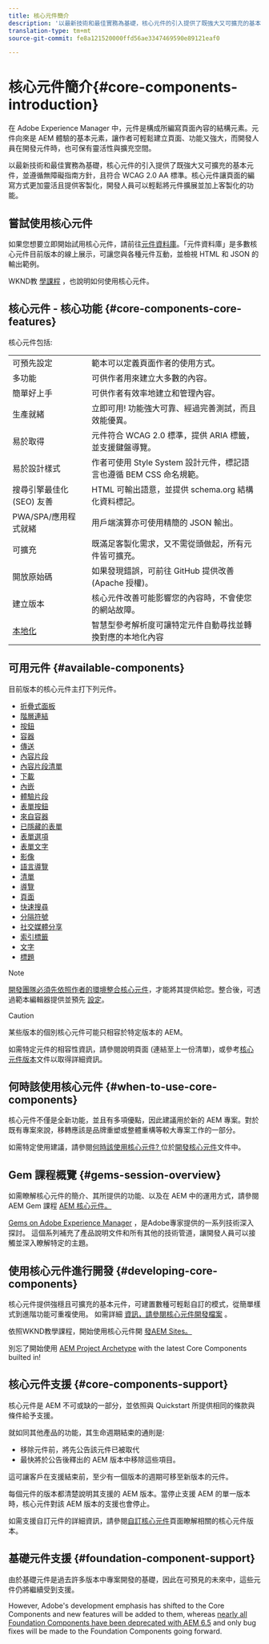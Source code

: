 ```yaml
---
title: 核心元件簡介
description: '以最新技術和最佳實務為基礎，核心元件的引入提供了既強大又可擴充的基本元件。 '
translation-type: tm+mt
source-git-commit: fe8a121520000ffd56ae3347469590e89121eaf0

---
```



# 核心元件簡介{#core-components-introduction}

在 Adobe Experience Manager 中，元件是構成所編寫頁面內容的結構元素。元件向來是 AEM 體驗的基本元素，讓作者可輕鬆建立頁面、功能又強大，而開發人員在開發元件時，也可保有靈活性與擴充空間。

以最新技術和最佳實務為基礎，核心元件的引入提供了既強大又可擴充的基本元件，並遵循無障礙指南方針，且符合 WCAG 2.0 AA 標準。核心元件讓頁面的編寫方式更加靈活且提供客製化，開發人員可以輕鬆將元件擴展並加上客製化的功能。

## 嘗試使用核心元件

如果您想要立即開始試用核心元件，請前往[元件資料庫](https://adobe.com/go/aem_cmp_library)。「元件資料庫」是多數核心元件目前版本的線上展示，可讓您與各種元件互動，並檢視 HTML 和 JSON 的輸出範例。

WKND教 [學課程](https://docs.adobe.com/content/help/en/experience-manager-learn/getting-started-wknd-tutorial-develop/overview.html) ，也說明如何使用核心元件。

## 核心元件 - 核心功能 {#core-components-core-features}

核心元件包括:

|  |  |
|--- |--- |
| 可預先設定 | 範本可以定義頁面作者的使用方式。 |
| 多功能 | 可供作者用來建立大多數的內容。 |
| 簡單好上手 | 可供作者有效率地建立和管理內容。 |
| 生產就緒 | 立即可用! 功能強大可靠、經過完善測試，而且效能優異。 |
| 易於取得 | 元件符合 WCAG 2.0 標準，提供 ARIA 標籤，並支援鍵盤導覽。 |
| 易於設計樣式 | 作者可使用 Style System 設計元件，標記語言也遵循 BEM CSS 命名規範。 |
| 搜尋引擎最佳化 (SEO) 友善 | HTML 可輸出語意，並提供 schema.org 結構化資料標記。 |
| PWA/SPA/應用程式就緒 | 用戶端演算亦可使用精簡的 JSON 輸出。 |
| 可擴充 | 既滿足客製化需求，又不需從頭做起，所有元件皆可擴充。 |
| 開放原始碼 | 如果發現錯誤，可前往 GitHub 提供改善 (Apache 授權)。 |
| 建立版本 | 核心元件改善可能影響您的內容時，不會使您的網站故障。 |
| [本地化](get-started/localization.md) | 智慧型參考解析度可讓特定元件自動尋找並轉換對應的本地化內容 |

## 可用元件 {#available-components}

目前版本的核心元件主打下列元件。

* [折疊式面板](components/accordion.md)
* [階層連結](components/breadcrumb.md)
* [按鈕](components/button.md)
* [容器](components/container.md)
* [傳送](components/carousel.md)
* [內容片段](components/content-fragment-component.md)
* [內容片段清單](components/content-fragment-list.md)
* [下載](components/download.md)
* [內嵌](components/embed.md)
* [體驗片段](components/experience-fragment.md)
* [表單按鈕](components/forms/form-button.md)
* [來自容器](components/forms/form-container.md)
* [已隱藏的表單](components/forms/form-hidden.md)
* [表單選項](components/forms/form-options.md)
* [表單文字](components/forms/form-text.md)
* [影像](components/image.md)
* [語言導覽](components/language-navigation.md)
* [清單](components/list.md)
* [導覽](components/navigation.md)
* [頁面](components/page.md)
* [快速搜尋](components/quick-search.md)
* [分隔符號](components/separator.md)
* [社交媒體分享](components/sharing.md)
* [索引標籤](components/tabs.md)
* [文字](components/text.md)
* [標題](components/title.md)

>[!NOTE]
>
>[開發團隊必須先依照作者的環境整合核心元件](get-started/using.md)，才能將其提供給您。整合後，可透過範本編輯器提供並預先 [設定](https://docs.adobe.com/content/help/en/experience-manager-cloud-service/sites/authoring/features/templates.html)。

>[!CAUTION]
>
>某些版本的個別核心元件可能只相容於特定版本的 AEM。
>
>如需特定元件的相容性資訊，請參閱說明頁面 (連結至上一份清單)，或參考[核心元件版本](versions.md)文件以取得詳細資訊。

## 何時該使用核心元件 {#when-to-use-core-components}

核心元件不僅是全新功能，並且有多項優點，因此建議用於新的 AEM 專案。對於既有專案來說，移轉應該是品牌重塑或整體重構等較大專案工作的一部分。

如需特定使用建議，請參閱[何時該使用核心元件? ](developing/overview.md#when-to-use-the-core-components)位於[開發核心元件](developing/overview.md)文件中。

## Gem 課程概覽 {#gems-session-overview}

如需瞭解核心元件的簡介、其所提供的功能、以及在 AEM 中的運用方式，請參閱 AEM Gem 課程 [AEM 核心元件。](https://helpx.adobe.com/experience-manager/kt/eseminars/gems/AEM-Core-Components.html)

[Gems on Adobe Experience Manager](https://helpx.adobe.com/experience-manager/kt/eseminars/gems/aem-index.html) ，是Adobe專家提供的一系列技術深入探討。 這個系列補充了產品說明文件和所有其他的技術管道，讓開發人員可以接觸並深入瞭解特定的主題。

## 使用核心元件進行開發 {#developing-core-components}

核心元件提供強穩且可擴充的基本元件，可建置數種可輕鬆自訂的模式，從簡單樣式到進階功能可重複使用。 如需詳細 [資訊，請參閱核心元件開發檔案](developing/overview.md) 。

依照WKND教學課程，開始使用核心元件開 [發AEM Sites。](https://docs.adobe.com/content/help/en/experience-manager-learn/getting-started-wknd-tutorial-develop/overview.html)

別忘了開始使用 [AEM Project Archetype](developing/archetype/overview.md) with the latest Core Components builted in!

## 核心元件支援 {#core-components-support}

核心元件是 AEM 不可或缺的一部分，並依照與 Quickstart 所提供相同的條款與條件給予支援。

就如同其他產品的功能，其生命週期結束的通則是:

* 移除元件前，將先公告該元件已被取代
* 最快將於公告後釋出的 AEM 版本中移除這些項目。

這可讓客戶在支援結束前，至少有一個版本的週期可移至新版本的元件。

每個元件的版本都清楚說明其支援的 AEM 版本。當停止支援 AEM 的單一版本時，核心元件對該 AEM 版本的支援也會停止。

如需支援自訂元件的詳細資訊，請參閱[自訂核心元件](developing/customizing.md)頁面瞭解相關的核心元件版本。

## 基礎元件支援 {#foundation-component-support}

由於基礎元件是過去許多版本中專案開發的基礎，因此在可預見的未來中，這些元件仍將繼續受到支援。

However, Adobe&#39;s development emphasis has shifted to the Core Components and new features will be added to them, whereas [nearly all Foundation Components have been deprecated with AEM 6.5](https://docs.adobe.com/content/help/en/experience-manager-65/authoring/siteandpage/default-components-foundation.html) and only bug fixes will be made to the Foundation Components going forward.
